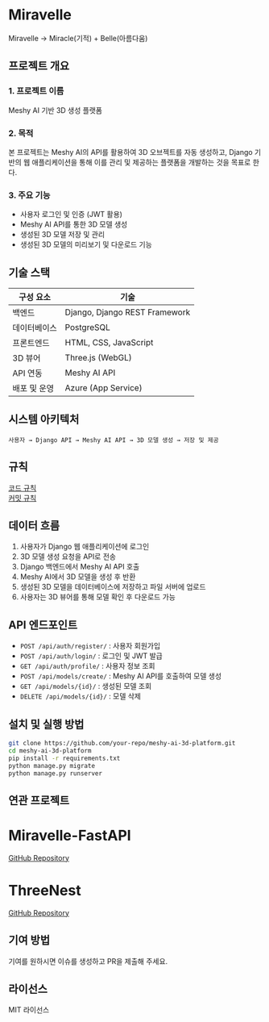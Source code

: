 # Miravelle
Miravelle → Miracle(기적) + Belle(아름다움)

## 프로젝트 개요

### 1. 프로젝트 이름
Meshy AI 기반 3D 생성 플랫폼

### 2. 목적
본 프로젝트는 Meshy AI의 API를 활용하여 3D 오브젝트를 자동 생성하고, Django 기반의 웹 애플리케이션을 통해 이를 관리 및 제공하는 플랫폼을 개발하는 것을 목표로 한다.

### 3. 주요 기능
- 사용자 로그인 및 인증 (JWT 활용)
- Meshy AI API를 통한 3D 모델 생성
- 생성된 3D 모델 저장 및 관리
- 생성된 3D 모델의 미리보기 및 다운로드 기능

## 기술 스택
| 구성 요소        | 기술 |
|----------------|------|
| 백엔드         | Django, Django REST Framework |
| 데이터베이스   | PostgreSQL |
| 프론트엔드     | HTML, CSS, JavaScript |
| 3D 뷰어       | Three.js (WebGL) |
| API 연동      | Meshy AI API |
| 배포 및 운영   | Azure (App Service) |

## 시스템 아키텍처
```
사용자 → Django API → Meshy AI API → 3D 모델 생성 → 저장 및 제공
```

## 규칙
[코드 규칙](Docs/docs/code_convention.md)       
[커밋 규칙](Docs/docs/commit_rule.md)     

## 데이터 흐름
1. 사용자가 Django 웹 애플리케이션에 로그인
2. 3D 모델 생성 요청을 API로 전송
3. Django 백엔드에서 Meshy AI API 호출
4. Meshy AI에서 3D 모델을 생성 후 반환
5. 생성된 3D 모델을 데이터베이스에 저장하고 파일 서버에 업로드
6. 사용자는 3D 뷰어를 통해 모델 확인 후 다운로드 가능

## API 엔드포인트
- `POST /api/auth/register/` : 사용자 회원가입
- `POST /api/auth/login/` : 로그인 및 JWT 발급
- `GET /api/auth/profile/` : 사용자 정보 조회
- `POST /api/models/create/` : Meshy AI API를 호출하여 모델 생성
- `GET /api/models/{id}/` : 생성된 모델 조회
- `DELETE /api/models/{id}/` : 모델 삭제

## 설치 및 실행 방법
```bash
git clone https://github.com/your-repo/meshy-ai-3d-platform.git
cd meshy-ai-3d-platform
pip install -r requirements.txt
python manage.py migrate
python manage.py runserver
```

## 연관 프로젝트
# **Miravelle-FastAPI**    
[GitHub Repository](https://github.com/eungyukm/Miravelle-FastAPI)     

# **ThreeNest**    
[GitHub Repository](https://github.com/eungyukm/ThreeNest)    

## 기여 방법
기여를 원하시면 이슈를 생성하고 PR을 제출해 주세요. 

## 라이선스
MIT 라이선스
